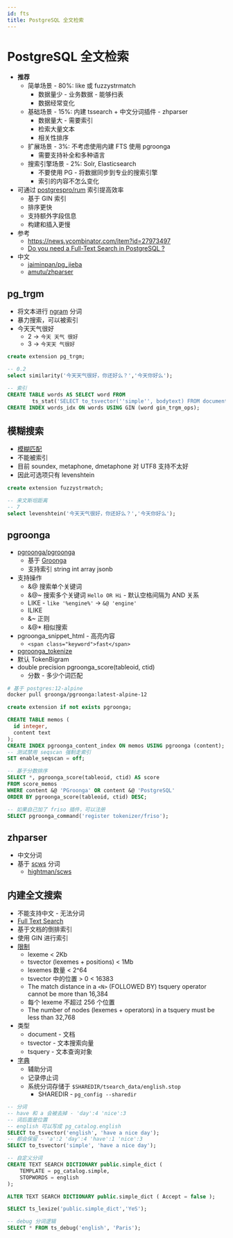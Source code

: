 ```yaml
---
id: fts
title: PostgreSQL 全文检索
---
```


# PostgreSQL 全文检索

- **推荐**
  - 简单场景 - 80%: like 或 fuzzystrmatch
    - 数据量少 - 业务数据 - 能够扫表
    - 数据经常变化
  - 基础场景 - 15%: 内建 tssearch + 中文分词插件 - zhparser
    - 数据量大 - 需要索引
    - 检索大量文本
    - 相关性排序
  - 扩展场景 - 3%: 不考虑使用内建 FTS 使用 pgroonga
    - 需要支持补全和多种语言
  - 搜索引擎场景 - 2%: Solr, Elasticsearch
    - 不要使用 PG - 将数据同步到专业的搜索引擎
    - 索引的内容不怎么变化
- 可通过 [postgrespro/rum](https://github.com/postgrespro/rum) 索引提高效率
  - 基于 GIN 索引
  - 排序更快
  - 支持额外字段信息
  - 构建和插入更慢
- 参考
  - https://news.ycombinator.com/item?id=27973497
  - [Do you need a Full-Text Search in PostgreSQL ?](https://www.postgresql.eu/events/pgconfeu2018/sessions/session/2116/slides/137/pgconf.eu-2018-fts.pdf)
- 中文
  - [jaiminpan/pg_jieba](https://github.com/jaiminpan/pg_jieba)
  - [amutu/zhparser](https://github.com/amutu/zhparser)

## pg_trgm

- 将文本进行 [ngram](https://en.wikipedia.org/wiki/N-gram) 分词
- 暴力搜索，可以被索引
- 今天天气很好
  - 2 -> `今天 天气 很好`
  - 3 -> `今天天 气很好`

```sql
create extension pg_trgm;

-- 0.2
select similarity('今天天气很好，你还好么？','今天你好么');

-- 索引
CREATE TABLE words AS SELECT word FROM
        ts_stat('SELECT to_tsvector(''simple'', bodytext) FROM documents');
CREATE INDEX words_idx ON words USING GIN (word gin_trgm_ops);
```

## 模糊搜索

- [模糊匹配](https://www.postgresql.org/docs/current/fuzzystrmatch.html)
- 不能被索引
- 目前 soundex, metaphone, dmetaphone 对 UTF8 支持不太好
- 因此可选项只有 levenshtein

```sql
create extension fuzzystrmatch;

-- 来文斯坦距离
-- 7
select levenshtein('今天天气很好，你还好么？','今天你好么');
```

## pgroonga

- [pgroonga/pgroonga](https://github.com/pgroonga/pgroonga)
  - 基于 [Groonga](https://groonga.org/)
  - 支持索引 string int array jsonb
- 支持操作
  - &@ 搜索单个关键词
  - &@~ 搜索多个关键词 `Hello OR Hi` - 默认空格间隔为 AND 关系
  - LIKE - `like '%engine%'` -> `&@ 'engine'`
  - ILIKE
  - &~ 正则
  - &@* 相似搜索
- pgroonga_snippet_html - 高亮内容
  - `<span class="keyword">fast</span>`
- [pgroonga_tokenize](https://pgroonga.github.io/reference/functions/pgroonga-tokenize.html)
- 默认 TokenBigram
- double precision pgroonga_score(tableoid, ctid)
  - 分数 - 多少个词匹配

```bash
# 基于 postgres:12-alpine
docker pull groonga/pgroonga:latest-alpine-12
```

```sql
create extension if not exists pgroonga;

CREATE TABLE memos (
  id integer,
  content text
);
CREATE INDEX pgroonga_content_index ON memos USING pgroonga (content);
-- 测试禁用 seqscan 强制走索引
SET enable_seqscan = off;

-- 基于分数排序
SELECT *, pgroonga_score(tableoid, ctid) AS score
FROM score_memos
WHERE content &@ 'PGroonga' OR content &@ 'PostgreSQL'
ORDER BY pgroonga_score(tableoid, ctid) DESC;

-- 如果自己加了 friso 插件，可以注册
SELECT pgroonga_command('register tokenizer/friso');
```

## zhparser

- 中文分词
- 基于 [scws](http://www.xunsearch.com/scws) 分词
  - [hightman/scws](https://github.com/hightman/scws)

## 内建全文搜索

- 不能支持中文 - 无法分词
- [Full Text Search](https://www.postgresql.org/docs/current/textsearch.html)
- 基于文档的倒排索引
- 使用 GIN 进行索引
- [限制](https://www.postgresql.org/docs/current/textsearch-limitations.html)
  - lexeme < 2Kb
  - tsvector (lexemes + positions) < 1Mb
  - lexemes 数量 < 2^64
  - tsvector 中的位置 > 0 < 16383
  - The match distance in a `<N>` (FOLLOWED BY) tsquery operator cannot be more than 16,384
  - 每个 lexeme 不超过 256 个位置
  - The number of nodes (lexemes + operators) in a tsquery must be less than 32,768
- 类型
  - document - 文档
  - tsvector - 文本搜索向量
  - tsquery - 文本查询对象
- [字典](https://www.postgresql.org/docs/current/textsearch-dictionaries.html)
  - 辅助分词
  - 记录停止词
  - 系统分词存储于 `$SHAREDIR/tsearch_data/english.stop`
    - SHAREDIR - `pg_config --sharedir`

```sql
-- 分词
-- have 和 a 会被去掉 - 'day':4 'nice':3
-- 词后面是位置
-- english 可以写成 pg_catalog.english
SELECT to_tsvector('english', 'have a nice day');
-- 都会保留 - 'a':2 'day':4 'have':1 'nice':3
SELECT to_tsvector('simple', 'have a nice day');
```

```sql
-- 自定义分词
CREATE TEXT SEARCH DICTIONARY public.simple_dict (
    TEMPLATE = pg_catalog.simple,
    STOPWORDS = english
);

ALTER TEXT SEARCH DICTIONARY public.simple_dict ( Accept = false );

SELECT ts_lexize('public.simple_dict','YeS');

-- debug 分词逻辑
SELECT * FROM ts_debug('english', 'Paris');
```
